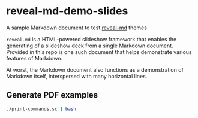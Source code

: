 # reveal-md-demo-slides
A sample Markdown document to test [reveal-md](https://github.com/webpro/reveal-md) themes

`reveal-md` is a HTML-powered slideshow framework that enables the
generating of a slideshow deck from a single Markdown document.
Provided in this repo is one such document that helps demonstrate
various features of Markdown.

At worst, the Markdown document also functions as a demonstration of
Markdown itself, interspersed with many horizontal lines.

## Generate PDF examples

```bash
./print-commands.sc | bash
```
